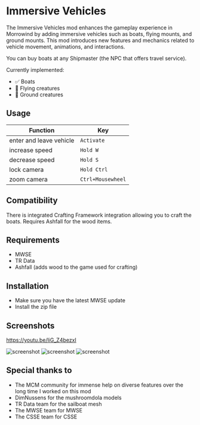 # Immersive Vehicles

The Immersive Vehicles mod enhances the gameplay experience in Morrowind by adding immersive vehicles such as boats, flying mounts, and ground mounts. This mod introduces new features and mechanics related to vehicle movement, animations, and interactions.

You can buy boats at any Shipmaster (the NPC that offers travel service).

Currently implemented:

- ✅ Boats
- 🚧 Flying creatures
- 🚧 Ground creatures

## Usage

| Function | Key |
| -------- | ------------- |
|enter and leave vehicle  | `Activate` |
|increase speed | `Hold W` |
|decrease speed | `Hold S` |
|lock camera | `Hold Ctrl` |
|zoom camera | `Ctrl+Mousewheel` |

## Compatibility

There is integrated Crafting Framework integration allowing you to craft the boats. Requires Ashfall for the wood items.

## Requirements

- MWSE
- TR Data
- Ashfall (adds wood to the game used for crafting)

## Installation

- Make sure you have the latest MWSE update
- Install the zip file

## Screenshots

<https://youtu.be/liG_Z4bezxI>

![screenshot](/_assets/immersive%20vehicles/gondola.png)
![screenshot](/_assets/immersive%20vehicles/sailboat.png)
![screenshot](/_assets/immersive%20vehicles/mushroomdola.png)

## Special thanks to

- The MCM community for immense help on diverse features over the long time I worked on this mod
- DimNussens for the mushroomdola models
- TR Data team for the sailboat mesh
- The MWSE team for MWSE
- The CSSE team for CSSE
